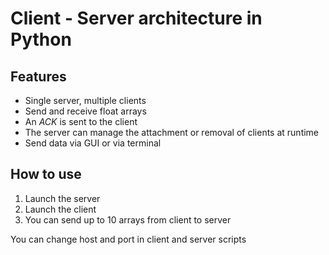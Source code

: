 # Client - Server architecture in Python

## Features

- Single server, multiple clients
- Send and receive float arrays
- An _ACK_ is sent to the client
- The server can manage the attachment or removal of clients at runtime
- Send data via GUI or via terminal

## How to use

1) Launch the server
2) Launch the client
3) You can send up to 10 arrays from client to server

You can change host and port in client and server scripts